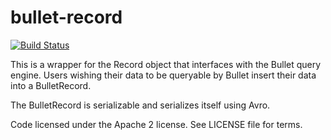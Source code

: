 # bullet-record

[![Build Status](https://travis-ci.org/yahoo/bullet-record.svg?branch=master)](https://travis-ci.org/yahoo/bullet-record) 

This is a wrapper for the Record object that interfaces with the Bullet
query engine. Users wishing their data to be queryable by Bullet insert
their data into a BulletRecord.

The BulletRecord is serializable and serializes itself using Avro.

Code licensed under the Apache 2 license. See LICENSE file for terms.
